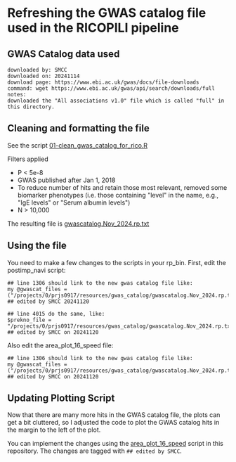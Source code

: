 # Refreshing the GWAS catalog file used in the RICOPILI pipeline

## GWAS Catalog data used

```
downloaded by: SMCC
downloaded on: 20241114
download page: https://www.ebi.ac.uk/gwas/docs/file-downloads
command: wget https://www.ebi.ac.uk/gwas/api/search/downloads/full 
notes: 
downloaded the "All associations v1.0" file which is called "full" in this directory.
```

## Cleaning and formatting the file

See the script [01-clean_gwas_catalog_for_rico.R](https://github.com/sarahcolbert/ricopili_gwas_catalog_update/blob/main/01-clean_gwas_catalog_for_rico.R)

Filters applied
- P < 5e-8
- GWAS published after Jan 1, 2018
- To reduce number of hits and retain those most relevant, removed some biomarker phenotypes (i.e. those containing "level" in the name, e.g., "IgE levels" or "Serum albumin levels")
- N > 10,000

The resulting file is [gwascatalog.Nov_2024.rp.txt](https://github.com/sarahcolbert/ricopili_gwas_catalog_update/blob/main/gwascatalog.Nov_2024.rp.txt)

## Using the file

You need to make a few changes to the scripts in your rp_bin. First, edit the postimp_navi script: 

```
## line 1306 should link to the new gwas catalog file like:
my @gwascat_files = ("/projects/0/prjs0917/resources/gwas_catalog/gwascatalog.Nov_2024.rp.txt"); ## edited by SMCC 20241120

## line 4015 do the same, like:
$prekno_file = "/projects/0/prjs0917/resources/gwas_catalog/gwascatalog.Nov_2024.rp.txt"; ## edited by SMCC on 20241120

```

Also edit the area_plot_16_speed file:

```
## line 1306 should link to the new gwas catalog file like:
my @gwascat_files = ("/projects/0/prjs0917/resources/gwas_catalog/gwascatalog.Nov_2024.rp.txt"); ## edited by SMCC on 20241120

```

## Updating Plotting Script

Now that there are many more hits in the GWAS catalog file, the plots can get a bit cluttered, so I adjusted the code to plot the GWAS catalog hits in the margin to the left of the plot.

You can implement the changes using the [area_plot_16_speed](https://github.com/sarahcolbert/ricopili_gwas_catalog_update/blob/main/area_plot_16_speed) script in this repository. The changes are tagged with `## edited by SMCC`.
